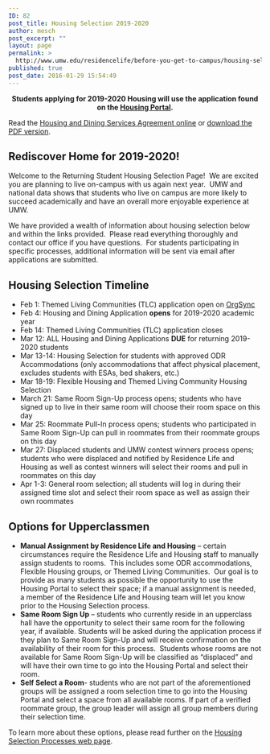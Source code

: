 ```yaml
---
ID: 82
post_title: Housing Selection 2019-2020
author: mesch
post_excerpt: ""
layout: page
permalink: >
  http://www.umw.edu/residencelife/before-you-get-to-campus/housing-selection/
published: true
post_date: 2016-01-29 15:54:49
---
```

<p style="text-align: center"><strong>Students applying for 2019-2020 Housing will use the application found on the <u><a href="https://umw.starrezhousing.com/starrezportal">Housing Portal</a></u>.</strong></p>
Read the <a href="http://www.umw.edu/residencelife/before-you-get-to-campus/services-agreement/2019-2020/" target="_blank" rel="noopener">Housing and Dining Services Agreement online</a> or <a href="https://www.umw.edu/residencelife/wp-content/uploads/sites/30/2019/02/2019-2020-Housing-Agreement.pdf" target="_blank" rel="noopener">download the PDF version</a>.
<h2><strong>Rediscover Home for 2019-2020!</strong></h2>
Welcome to the Returning Student Housing Selection Page!  We are excited you are planning to live on-campus with us again next year.  UMW and national data shows that students who live on campus are more likely to succeed academically and have an overall more enjoyable experience at UMW.

We have provided a wealth of information about housing selection below and within the links provided.  Please read everything thoroughly and contact our office if you have questions.  For students participating in specific processes, additional information will be sent via email after applications are submitted.
<h2><strong>Housing Selection Timeline</strong></h2>
<ul>
 	<li>Feb 1: Themed Living Communities (TLC) application open on <a href="https://orgsync.com/59554/forms/166472">OrgSync</a></li>
 	<li>Feb 4: Housing and Dining Application <strong>opens</strong> for 2019-2020 academic year</li>
 	<li>Feb 14: Themed Living Communities (TLC) application closes</li>
 	<li>Mar 12: ALL Housing and Dining Applications <strong>DUE</strong> for returning 2019-2020 students</li>
 	<li>Mar 13-14: Housing Selection for students with approved ODR Accommodations (only accommodations that affect physical placement, excludes students with ESAs, bed shakers, etc.)</li>
 	<li>Mar 18-19: Flexible Housing and Themed Living Community Housing Selection</li>
 	<li>March 21: Same Room Sign-Up process opens; students who have signed up to live in their same room will choose their room space on this day</li>
 	<li>Mar 25: Roommate Pull-In process opens; students who participated in Same Room Sign-Up can pull in roommates from their roommate groups on this day</li>
 	<li>Mar 27: Displaced students and UMW contest winners process opens; students who were displaced and notified by Residence Life and Housing as well as contest winners will select their rooms and pull in roommates on this day</li>
 	<li>Apr 1-3: General room selection; all students will log in during their assigned time slot and select their room space as well as assign their own roommates</li>
</ul>
<h2><strong>Options for Upperclassmen</strong></h2>
<ul>
 	<li><strong>Manual Assignment by Residence Life and Housing</strong> – certain circumstances require the Residence Life and Housing staff to manually assign students to rooms.  This includes some ODR accommodations, Flexible Housing groups, or Themed Living Communities.  Our goal is to provide as many students as possible the opportunity to use the Housing Portal to select their space; if a manual assignment is needed, a member of the Residence Life and Housing team will let you know prior to the Housing Selection process.</li>
 	<li><strong>Same Room Sign Up</strong> – students who currently reside in an upperclass hall have the opportunity to select their same room for the following year, if available. Students will be asked during the application process if they plan to Same Room Sign-Up and will receive confirmation on the availability of their room for this process.  Students whose rooms are not available for Same Room Sign-Up will be classified as “displaced” and will have their own time to go into the Housing Portal and select their room.</li>
 	<li><strong>Self Select a Room</strong>- students who are not part of the aforementioned groups will be assigned a room selection time to go into the Housing Portal and select a space from all available rooms. If part of a verified roommate group, the group leader will assign all group members during their selection time.</li>
</ul>
To learn more about these options, please read further on the <u><a href="http://www.umw.edu/residencelife/before-you-get-to-campus/housing-selection/processes/">Housing Selection Processes web page</a></u>.